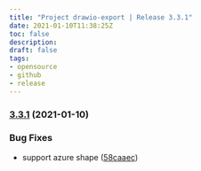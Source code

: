 ```yaml
---
title: "Project drawio-export | Release 3.3.1"
date: 2021-01-10T11:38:25Z
toc: false
description: 
draft: false
tags:
- opensource
- github
- release
---
```

### [3.3.1](http://github.com/rlespinasse/drawio-export/compare/3.3.0...3.3.1) (2021-01-10)


### Bug Fixes

* support azure shape ([58caaec](http://github.com/rlespinasse/drawio-export/commit/58caaec4e8feddf7138559257109159e8bb74839))




